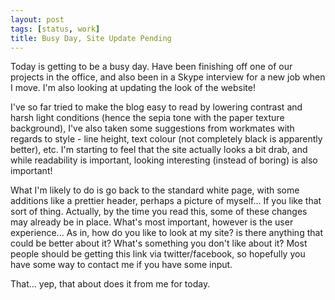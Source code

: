 ```yaml
---
layout: post
tags: [status, work]
title: Busy Day, Site Update Pending
---
```


Today is getting to be a busy day. Have been finishing off one of our projects in the office, and also been in a Skype interview for a new job when I move. I'm also looking at updating the look of the website!

I've so far tried to make the blog easy to read by lowering contrast and harsh light conditions (hence the sepia tone with the paper texture background), I've also taken some suggestions from workmates with regards to style - line height, text colour (not completely black is apparently better), etc. I'm starting to feel that the site actually looks a bit drab, and while readability is important, looking interesting (instead of boring) is also important!

What I'm likely to do is go back to the standard white page, with some additions like a prettier header, perhaps a picture of myself... If you like that sort of thing. Actually, by the time you read this, some of these changes may already be in place. What's most important, however is the user experience... As in, how do you like to look at my site? is there anything that could be better about it? What's something you don't like about it? Most people should be getting this link via twitter/facebook, so hopefully you have some way to contact me if you have some input.

That... yep, that about does it from me for today.
